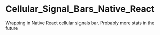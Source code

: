 # Cellular_Signal_Bars_Native_React
Wrapping in Native React cellular signals bar. Probably more stats in the future
